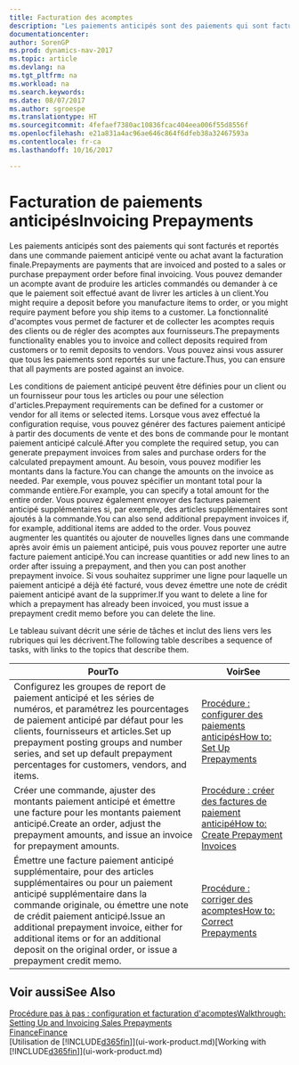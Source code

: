 ```yaml
---
title: Facturation des acomptes
description: "Les paiements anticipés sont des paiements qui sont facturés et reportés dans une commande paiement anticipé vente ou achat avant la facturation finale. Vous pouvez demander un acompte avant de produire les articles commandés ou demander à ce que le paiement soit effectué avant de livrer les articles à un client. La fonctionnalité d'acomptes vous permet de facturer et de collecter les acomptes requis des clients ou de régler des acomptes aux fournisseurs. Vous pouvez ainsi vous assurer que tous les paiements sont reportés sur une facture."
documentationcenter: 
author: SorenGP
ms.prod: dynamics-nav-2017
ms.topic: article
ms.devlang: na
ms.tgt_pltfrm: na
ms.workload: na
ms.search.keywords: 
ms.date: 08/07/2017
ms.author: sgroespe
ms.translationtype: HT
ms.sourcegitcommit: 4fefaef7380ac10836fcac404eea006f55d8556f
ms.openlocfilehash: e21a831a4ac96ae646c864f6dfeb38a32467593a
ms.contentlocale: fr-ca
ms.lasthandoff: 10/16/2017

---
```

# <a name="invoicing-prepayments"></a><span data-ttu-id="aecc9-106">Facturation de paiements anticipés</span><span class="sxs-lookup"><span data-stu-id="aecc9-106">Invoicing Prepayments</span></span>
<span data-ttu-id="aecc9-107">Les paiements anticipés sont des paiements qui sont facturés et reportés dans une commande paiement anticipé vente ou achat avant la facturation finale.</span><span class="sxs-lookup"><span data-stu-id="aecc9-107">Prepayments are payments that are invoiced and posted to a sales or purchase prepayment order before final invoicing.</span></span> <span data-ttu-id="aecc9-108">Vous pouvez demander un acompte avant de produire les articles commandés ou demander à ce que le paiement soit effectué avant de livrer les articles à un client.</span><span class="sxs-lookup"><span data-stu-id="aecc9-108">You might require a deposit before you manufacture items to order, or you might require payment before you ship items to a customer.</span></span> <span data-ttu-id="aecc9-109">La fonctionnalité d'acomptes vous permet de facturer et de collecter les acomptes requis des clients ou de régler des acomptes aux fournisseurs.</span><span class="sxs-lookup"><span data-stu-id="aecc9-109">The prepayments functionality enables you to invoice and collect deposits required from customers or to remit deposits to vendors.</span></span> <span data-ttu-id="aecc9-110">Vous pouvez ainsi vous assurer que tous les paiements sont reportés sur une facture.</span><span class="sxs-lookup"><span data-stu-id="aecc9-110">Thus, you can ensure that all payments are posted against an invoice.</span></span>  

 <span data-ttu-id="aecc9-111">Les conditions de paiement anticipé peuvent être définies pour un client ou un fournisseur pour tous les articles ou pour une sélection d'articles.</span><span class="sxs-lookup"><span data-stu-id="aecc9-111">Prepayment requirements can be defined for a customer or vendor for all items or selected items.</span></span> <span data-ttu-id="aecc9-112">Lorsque vous avez effectué la configuration requise, vous pouvez générer des factures paiement anticipé à partir des documents de vente et des bons de commande pour le montant paiement anticipé calculé.</span><span class="sxs-lookup"><span data-stu-id="aecc9-112">After you complete the required setup, you can generate prepayment invoices from sales and purchase orders for the calculated prepayment amount.</span></span> <span data-ttu-id="aecc9-113">Au besoin, vous pouvez modifier les montants dans la facture.</span><span class="sxs-lookup"><span data-stu-id="aecc9-113">You can change the amounts on the invoice as needed.</span></span> <span data-ttu-id="aecc9-114">Par exemple, vous pouvez spécifier un montant total pour la commande entière.</span><span class="sxs-lookup"><span data-stu-id="aecc9-114">For example, you can specify a total amount for the entire order.</span></span> <span data-ttu-id="aecc9-115">Vous pouvez également envoyer des factures paiement anticipé supplémentaires si, par exemple, des articles supplémentaires sont ajoutés à la commande.</span><span class="sxs-lookup"><span data-stu-id="aecc9-115">You can also send additional prepayment invoices if, for example, additional items are added to the order.</span></span> <span data-ttu-id="aecc9-116">Vous pouvez augmenter les quantités ou ajouter de nouvelles lignes dans une commande après avoir émis un paiement anticipé, puis vous pouvez reporter une autre facture paiement anticipé.</span><span class="sxs-lookup"><span data-stu-id="aecc9-116">You can increase quantities or add new lines to an order after issuing a prepayment, and then you can post another prepayment invoice.</span></span> <span data-ttu-id="aecc9-117">Si vous souhaitez supprimer une ligne pour laquelle un paiement anticipé a déjà été facturé, vous devez émettre une note de crédit paiement anticipé avant de la supprimer.</span><span class="sxs-lookup"><span data-stu-id="aecc9-117">If you want to delete a line for which a prepayment has already been invoiced, you must issue a prepayment credit memo before you can delete the line.</span></span>  

 <span data-ttu-id="aecc9-118">Le tableau suivant décrit une série de tâches et inclut des liens vers les rubriques qui les décrivent.</span><span class="sxs-lookup"><span data-stu-id="aecc9-118">The following table describes a sequence of tasks, with links to the topics that describe them.</span></span>

|<span data-ttu-id="aecc9-119">**Pour**</span><span class="sxs-lookup"><span data-stu-id="aecc9-119">**To**</span></span>|<span data-ttu-id="aecc9-120">**Voir**</span><span class="sxs-lookup"><span data-stu-id="aecc9-120">**See**</span></span>|  
|------------|-------------|  
|<span data-ttu-id="aecc9-121">Configurez les groupes de report de paiement anticipé et les séries de numéros, et paramétrez les pourcentages de paiement anticipé par défaut pour les clients, fournisseurs et articles.</span><span class="sxs-lookup"><span data-stu-id="aecc9-121">Set up prepayment posting groups and number series, and set up default prepayment percentages for customers, vendors, and items.</span></span>|[<span data-ttu-id="aecc9-122">Procédure : configurer des paiements anticipés</span><span class="sxs-lookup"><span data-stu-id="aecc9-122">How to: Set Up Prepayments</span></span>](finance-set-up-prepayments.md)|
|<span data-ttu-id="aecc9-123">Créer une commande, ajuster des montants paiement anticipé et émettre une facture pour les montants paiement anticipé.</span><span class="sxs-lookup"><span data-stu-id="aecc9-123">Create an order, adjust the prepayment amounts, and issue an invoice for prepayment amounts.</span></span>|[<span data-ttu-id="aecc9-124">Procédure : créer des factures de paiement anticipé</span><span class="sxs-lookup"><span data-stu-id="aecc9-124">How to: Create Prepayment Invoices</span></span>](finance-how-to-create-prepayment-invoices.md)|  
|<span data-ttu-id="aecc9-125">Émettre une facture paiement anticipé supplémentaire, pour des articles supplémentaires ou pour un paiement anticipé supplémentaire dans la commande originale, ou émettre une note de crédit paiement anticipé.</span><span class="sxs-lookup"><span data-stu-id="aecc9-125">Issue an additional prepayment invoice, either for additional items or for an additional deposit on the original order, or issue a prepayment credit memo.</span></span>|[<span data-ttu-id="aecc9-126">Procédure : corriger des acomptes</span><span class="sxs-lookup"><span data-stu-id="aecc9-126">How to: Correct Prepayments</span></span>](finance-how-to-correct-prepayments.md)|  

## <a name="see-also"></a><span data-ttu-id="aecc9-127">Voir aussi</span><span class="sxs-lookup"><span data-stu-id="aecc9-127">See Also</span></span>  
[<span data-ttu-id="aecc9-128">Procédure pas à pas : configuration et facturation d'acomptes</span><span class="sxs-lookup"><span data-stu-id="aecc9-128">Walkthrough: Setting Up and Invoicing Sales Prepayments</span></span>](walkthrough-setting-up-and-invoicing-sales-prepayments.md)  
[<span data-ttu-id="aecc9-129">Finance</span><span class="sxs-lookup"><span data-stu-id="aecc9-129">Finance</span></span>](finance.md)  
<span data-ttu-id="aecc9-130">[Utilisation de [!INCLUDE[d365fin](includes/d365fin_md.md)]](ui-work-product.md)</span><span class="sxs-lookup"><span data-stu-id="aecc9-130">[Working with [!INCLUDE[d365fin](includes/d365fin_md.md)]](ui-work-product.md)</span></span>

